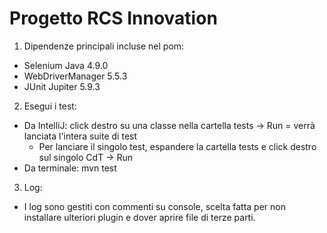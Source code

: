# Progetto RCS Innovation

1. Dipendenze principali incluse nel pom:
- Selenium Java 4.9.0
- WebDriverManager 5.5.3
- JUnit Jupiter 5.9.3

2. Esegui i test:
- Da IntelliJ: click destro su una classe nella cartella tests → Run = verrà lanciata l'intera suite di test
  - Per lanciare il singolo test, espandere la cartella tests e click destro sul singolo CdT → Run
- Da terminale: mvn test

3. Log:
- I log sono gestiti con commenti su console, scelta fatta per non installare ulteriori plugin e dover aprire file di terze parti.

